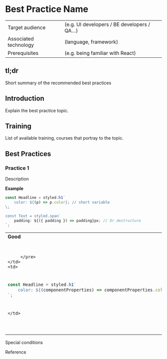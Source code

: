 # Best Practice Name

|  |  |
| --- | --- |
| Target audience | (e.g. UI developers / BE developers / QA…) |
| Associated technology | (language, framework) |
| Prerequisites | (e.g. being familiar with React) |

## tl;dr

Short summary of the recommended best practices

## Introduction

Explain the best practice topic.

## Training

List of available training, courses that portray to the topic.

## Best Practices

### Practice 1

Description

**Example**
```jsx
const Headline = styled.h1`
    color: ${(p) => p.color}; // short variable
\;

const Text = styled.span`
    padding: ${({ padding }) => padding}px; // Or destructure
`;
```
<table>
  <tr>
    <td>
        <strong>Good</strong>
    </td>
    <td>
        <strong>Bad</strong>
    </td>
  </tr>
  <tr>
    <td>
      <pre>

         </pre>
    </td>
    <td>
```jsx
const Headline = styled.h1`
    color: ${(componentProperties) => componentProperties.color};  // Too long variable
`;
```
    </td>
  </tr>
</table>


Special conditions

Reference
